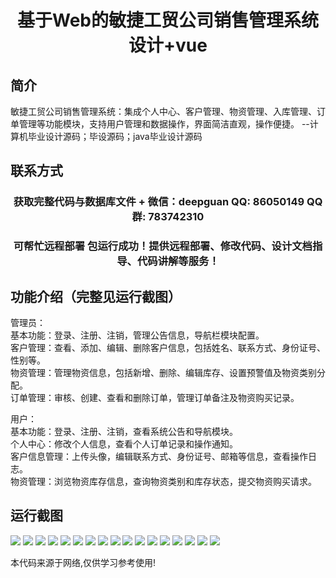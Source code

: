 <p><h1 align="center">基于Web的敏捷工贸公司销售管理系统设计+vue</h1></p>

## 简介
敏捷工贸公司销售管理系统：集成个人中心、客户管理、物资管理、入库管理、订单管理等功能模块，支持用户管理和数据操作，界面简洁直观，操作便捷。    --计算机毕业设计源码；毕设源码；java毕业设计源码


## 联系方式
<p><h3 align="center">获取完整代码与数据库文件 + 微信：deepguan QQ: 86050149 QQ群: 783742310</h3></p>
<p><h3 align="center">可帮忙远程部署 包运行成功！提供远程部署、修改代码、设计文档指导、代码讲解等服务！</h3></p>

## 功能介绍（完整见运行截图）
管理员：  
基本功能：登录、注册、注销，管理公告信息，导航栏模块配置。  
客户管理：查看、添加、编辑、删除客户信息，包括姓名、联系方式、身份证号、性别等。  
物资管理：管理物资信息，包括新增、删除、编辑库存、设置预警值及物资类别分配。  
订单管理：审核、创建、查看和删除订单，管理订单备注及物资购买记录。  

用户：  
基本功能：登录、注册、注销，查看系统公告和导航模块。  
个人中心：修改个人信息，查看个人订单记录和操作通知。  
客户信息管理：上传头像，编辑联系方式、身份证号、邮箱等信息，查看操作日志。  
物资管理：浏览物资库存信息，查询物资类别和库存状态，提交物资购买请求。


## 运行截图
![](img/001.jpg)
![](img/002.jpg)
![](img/003.jpg)
![](img/004.jpg)
![](img/005.jpg)
![](img/006.jpg)
![](img/007.jpg)
![](img/008.jpg)
![](img/009.jpg)
![](img/010.jpg)
![](img/011.jpg)
![](img/012.jpg)
![](img/013.jpg)
![](img/014.jpg)
![](img/015.jpg)
![](img/016.jpg)
![](img/017.jpg)

<p>本代码来源于网络,仅供学习参考使用!</p>
